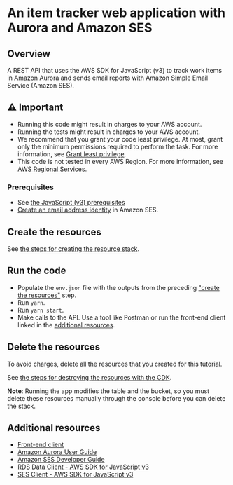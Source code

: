 # An item tracker web application with Aurora and Amazon SES

## Overview

A REST API that uses the AWS SDK for JavaScript (v3) to track work items in Amazon Aurora
and sends email reports with Amazon Simple Email Service (Amazon SES).

## ⚠️ Important

- Running this code might result in charges to your AWS account.
- Running the tests might result in charges to your AWS account.
- We recommend that you grant your code least privilege. At most, grant only the minimum permissions required to perform the task. For more information, see [Grant least privilege](https://docs.aws.amazon.com/IAM/latest/UserGuide/best-practices.html#grant-least-privilege).
- This code is not tested in every AWS Region. For more information, see [AWS Regional Services](https://aws.amazon.com/about-aws/global-infrastructure/regional-product-services).

### Prerequisites

- See [the JavaScript (v3) prerequisites](../../README.md#prerequisites)
- [Create an email address identity](https://docs.aws.amazon.com/ses/latest/dg/creating-identities.html#verify-email-addresses-procedure) in Amazon SES.

## Create the resources

See [the steps for creating the resource stack](../../../../resources//cdk/aurora_serverless_app/README.md#deploying-with-the-aws-cdk).

## Run the code

- Populate the `env.json` file with the outputs from the preceding ["create the resources"](#create-the-resources) step.
- Run `yarn`.
- Run `yarn start`.
- Make calls to the API. Use a tool like Postman or run the front-end client linked in the [additional resources](#additional-resources).

## Delete the resources

To avoid charges, delete all the resources that you created for this tutorial.

See [the steps for destroying the resources with the CDK](../../../../resources//cdk/aurora_serverless_app/README.md#destroying-with-the-aws-cdk).

**Note**: Running the app modifies the table and the bucket, so you must delete these resources manually through the console before you can delete the stack.

## Additional resources

- [Front-end client](../../../../resources/clients/react/elwing/README.md)
- [Amazon Aurora User Guide](https://docs.aws.amazon.com/AmazonRDS/latest/AuroraUserGuide/CHAP_AuroraOverview.html)
- [Amazon SES Developer Guide](https://docs.aws.amazon.com/ses/latest/dg/Welcome.html)
- [RDS Data Client - AWS SDK for JavaScript v3](https://docs.aws.amazon.com/AWSJavaScriptSDK/v3/latest/clients/client-rds-data/index.html)
- [SES Client - AWS SDK for JavaScript v3](https://docs.aws.amazon.com/AWSJavaScriptSDK/v3/latest/clients/client-ses/index.html)
